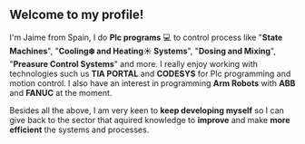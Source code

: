 ## Welcome to my profile!

I'm Jaime from Spain, I do **Plc programs** 💻 to control process like "**State Machines**", "**Cooling❄️ and Heating☀️ Systems**", "**Dosing and Mixing**", "**Preasure Control Systems**" and more. I really enjoy working with technologies such us **TIA PORTAL** and **CODESYS** for Plc programming and motion control. I also have an interest in programming **Arm Robots** with **ABB** and **FANUC** at the moment.

Besides all the above, I am very keen to **keep developing myself** so I can give back to the sector that aquired knowledge to **improve** and make **more efficient** the systems and processes. 
